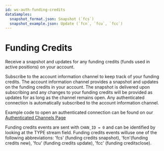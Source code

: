 ```yaml
---
id: ws-auth-funding-credits
dataSamples:
  snapshot_format.json: Snapshot (`fcs`)
  snapshot_example.json: Update (`fcn`, `fcu`, `fcc`)
---
```


# Funding Credits

Receive a snapshot and updates for any funding credits (funds used in active
positions) on your account.

Subscribe to the account information channel to keep track of your funding
credits. The account information channel provides a snapshot and updates on the
funding credits in your account. The snapshot is delivered upon subscribing and
any changes to your funding credits will be provided as updates for as long as
the channel remains open. Any authenticated connection is automatically
subscribed to the account information channel.

Example code to open an authenticated connection can be found on our
[Authenticated Channels Page](/api/guides/ws-auth-channels)

Funding credits events are sent with `CHAN_ID = 0` and can be identified by
looking at the TYPE stream field. Funding credits events willuse one of the
following abbreviations: 'fcs' (funding credits snapshot), 'fcn'(funding
credits new), 'fcu' (funding credits update), 'fcc' (funding creditsclose).
